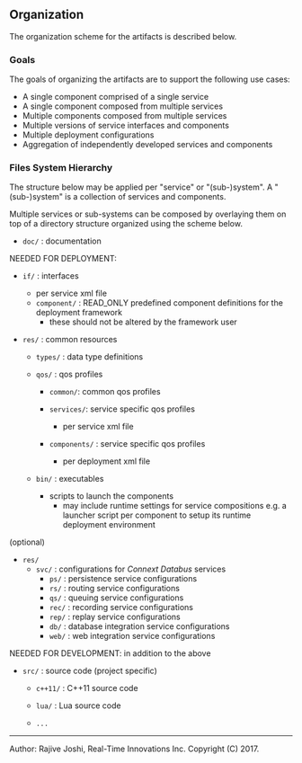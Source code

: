 ## Organization

The organization scheme for the artifacts is described below. 

### Goals

The goals of organizing the artifacts are to support the following use cases:

- A single component comprised of a single service
- A single component composed from multiple services
- Multiple components composed from multiple services
- Multiple versions of service interfaces and components
- Multiple deployment configurations 
- Aggregation of independently developed services and components
 
 
### Files System Hierarchy

The structure below may be applied per "service" or "(sub-)system". 
A "(sub-)system" is a collection of services and components.

Multiple services or sub-systems can be composed by overlaying them on top of 
a directory structure organized using the scheme below.

- `doc/`  : documentation

NEEDED FOR DEPLOYMENT:

- `if/` : interfaces 
    - per service xml file
    - `component/` : READ_ONLY predefined component definitions for the deployment framework
       - these should not be altered by the framework user
      
- `res/` : common resources 

  - `types/` : data type definitions

  - `qos/` : qos profiles
  
      - `common/`: common qos profiles 
      
      - `services/`: service specific qos profiles 
         - per service xml file
       
      - `components/` : service specific qos profiles 
         - per deployment xml file
      
  - `bin/` : executables 
    - scripts to launch the components
      - may include runtime settings for service compositions
        e.g. a launcher script per component to setup its runtime deployment environment
  
(optional)
       	       
  - `res/`
    - `svc/` : configurations for *Connext Databus* services 
        - `ps/`  : persistence service configurations
        - `rs/`  : routing service configurations  
        - `qs/`  : queuing service configurations 
        - `rec/` : recording service configurations 
        - `rep/` : replay service configurations 
        - `db/`  : database integration service configurations
        - `web/` : web integration service configurations  
 
 NEEDED FOR DEVELOPMENT: in addition to the above
    
 - `src/` : source code (project specific)
 
   - `c++11/` : C++11 source code
   
   - `lua/`   : Lua source code
   
   - `...`

---
Author: Rajive Joshi, Real-Time Innovations Inc. Copyright (C) 2017.
 